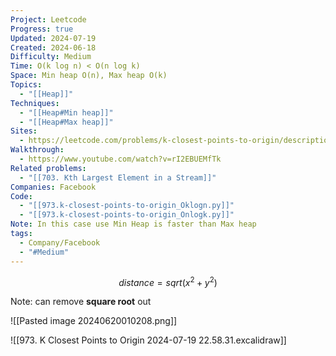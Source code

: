 ```yaml
---
Project: Leetcode
Progress: true
Updated: 2024-07-19
Created: 2024-06-18
Difficulty: Medium
Time: O(k log n) < O(n log k)
Space: Min heap O(n), Max heap O(k)
Topics:
  - "[[Heap]]"
Techniques:
  - "[[Heap#Min heap]]"
  - "[[Heap#Max heap]]"
Sites:
  - https://leetcode.com/problems/k-closest-points-to-origin/description/
Walkthrough:
  - https://www.youtube.com/watch?v=rI2EBUEMfTk
Related problems:
  - "[[703. Kth Largest Element in a Stream]]"
Companies: Facebook
Code:
  - "[[973.k-closest-points-to-origin_Oklogn.py]]"
  - "[[973.k-closest-points-to-origin_Onlogk.py]]"
Note: In this case use Min Heap is faster than Max heap
tags:
  - Company/Facebook
  - "#Medium"
---
```


$$
distance = sqrt(x^2 + y^2)
$$

Note: can remove **square root** out


![[Pasted image 20240620010208.png]]

![[973. K Closest Points to Origin 2024-07-19 22.58.31.excalidraw]]
